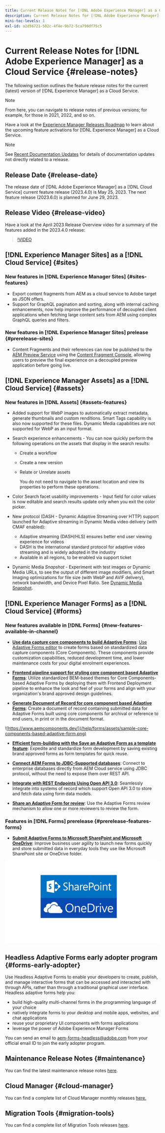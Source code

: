```yaml
---
title: Current Release Notes for [!DNL Adobe Experience Manager] as a Cloud Service.
description: Current Release Notes for [!DNL Adobe Experience Manager] as a Cloud Service.
mini-toc-levels: 1
exl-id: a2d56721-502c-4f4e-9b72-5ca790df75c5
---
```

# Current Release Notes for [!DNL Adobe Experience Manager] as a Cloud Service {#release-notes}

The following section outlines the feature release notes for the current (latest) version of [!DNL Experience Manager] as a Cloud Service.

>[!NOTE]
>
>From here, you can navigate to release notes of previous versions; for example, for those in 2021, 2022, and so on.
>
>Have a look at the [Experience Manager Releases Roadmap](https://experienceleague.adobe.com/docs/experience-manager-release-information/aem-release-updates/update-releases-roadmap.html) to learn about the upcoming feature activations for [!DNL Experience Manager] as a Cloud Service. 

>[!NOTE]
>
>See [Recent Documentation Updates](https://experienceleague.adobe.com/docs/experience-manager-release-information/aem-release-updates/doc-updates/documentation-updates.html) for details of documentation updates not directly related to a release.

## Release Date {#release-date}

The release date of [!DNL Adobe Experience Manager] as a [!DNL Cloud Service] current feature release (2023.4.0) is May 25, 2023. The next feature release (2023.6.0) is planned for June 29, 2023.

## Release Video {#release-video}

Have a look at the April 2023 Release Overview video for a summary of the features added in the 2023.4.0 release:

>[!VIDEO](https://video.tv.adobe.com/v/3418681/?quality=12)

## [!DNL Experience Manager Sites] as a [!DNL Cloud Service] {#sites}

### New features in [!DNL Experience Manager Sites] {#sites-features}

* Export content fragments from AEM as a cloud service to Adobe target as JSON offers.
* Support for GraphQL pagination and sorting, along with internal caching enhancements, now help improve the performance of decoupled client applications when fetching large content sets from AEM using complex GraphQL queries and filters.

### New features in [!DNL Experience Manager Sites] prelease {#prerelease-sites}

* Content Fragments and their references can now be published to the [AEM Preview Service](https://experienceleague.adobe.com/docs/experience-manager-cloud-service/content/implementing/using-cloud-manager/manage-environments.html?lang=en#access-preview-service) using the [Content Fragment Console](https://experienceleague.adobe.com/docs/experience-manager-cloud-service/content/sites/administering/content-fragments/content-fragments-console.html?lang=en), allowing users to preview the final experience on a decoupled preview application before going live.

## [!DNL Experience Manager Assets] as a [!DNL Cloud Service] {#assets}

### New features in [!DNL Assets] {#assets-features}

* Added support for WebP images to automatically extract metadata, generate thumbnails and custom renditions. Smart Tags capability is also now supported for these files. Dynamic Media capabilities are not supported for WebP as an input format.

* Search experience enhancements - You can now quickly perform the following operations on the assets that display in the search results:

   * Create a workflow
   * Create a new version
   * Relate or Unrelate assets

     You do not need to navigate to the asset location and view its properties to perform these operations.

* Color Search facet usability improvements - Input field for color values is now editable and search results update only when you exit the color picker. 

* New protocol (DASH - Dynamic Adaptive Streaming over HTTP) support launched for Adaptive streaming in Dynamic Media video delivery (with CMAF enabled):
   * Adaptive streaming (DASH/HLS) ensures better end user viewing experience for videos
   * DASH is the international standard protocol for adaptive video streaming and is widely adopted in the industry
   * Available in all regions, to be enabled via support ticket


* Dynamic Media _Snapshot_ - Experiment with test images or Dynamic Media URLs, to see the output of different image modifiers, and Smart Imaging optimizations for file size (with WebP and AVIF delivery), network bandwidth, and Device Pixel Ratio. See [Dynamic Media Snapshot](https://experienceleague.adobe.com/docs/experience-manager-learn/assets/dynamic-media/images/dynamic-media-snapshot.html).

## [!DNL Experience Manager Forms] as a [!DNL Cloud Service] {#forms}

### New features available in [!DNL Forms] {#new-features-available-in-channel}

* **[Use data capture core components to build Adaptive Forms](https://experienceleague.adobe.com/docs/experience-manager-core-components/using/adaptive-forms/introduction.html?lang=en)**: [Use Adaptive Forms editor](/help/forms/creating-adaptive-form-core-components.md) to create forms based on standardized data capture components (Core Components). These components provide customization capabilities, reduced development time, and lower maintenance costs for your digital enrolment experiences.

*   **[Frontend pipeline support for styling core component based Adaptive Forms](/help/forms/using-themes-in-core-components.md)**: Utilize standardized BEM-based themes for Core Components-based Adaptive Forms by deploying them with Frontend Deployment pipeline to enhance the look and feel of your forms and align with your organization's brand approved design guidelines.

*   **[Generate Document of Record for core component based Adaptive Forms](/help/forms/generate-document-of-record-core-components.md)**: Create a document of record containing submitted data for Adaptive Forms built using core components for archival or reference to end users, in print or in the document format. 

![https://www.aemcomponents.dev/](/help/forms/assets/sample-core-components-based-adaptive-form.png)

*   **[Efficient form-building with the Save an Adaptive Form as a template feature](/help/forms/template-editor.md#save-an-adaptive-form-as-template-saving-adaptive-form-as-template)**: Expedite and standardize form development by saving existing brand approved forms as form templates for quick reuse.

*   **[Connect AEM Forms to JDBC-Supported databases](/help/forms/configure-data-sources.md#configure-relational-database-configure-relational-database)**: Connect to enterprise databases directly from AEM Cloud service using JDBC protocol, without the need to expose them over REST API.

*   **[Integrate with REST Endpoints Using Open API 3.0](/help/forms/configure-data-sources.md#configure-restful-services-open-api-specification-version-20-configure-restful-services-swagger-version30)**: Seamlessly integrate into systems of record which support Open API 3.0 to store and fetch data using form data models.

*   **[Share an Adaptive Form for review](/help/forms/create-reviews-forms.md)**: Use the Adaptive Forms review mechanism to allow one or more reviewers to review the form.


### Features in [!DNL Forms] prerelease {#prerelease-features-forms}

* **[Submit Adaptive Forms to Microsoft SharePoint and Microsoft OneDrive](/help/forms/configuring-submit-actions.md)**: Improve business user agility to launch new forms quickly and store submitted data in everyday tools they use like Microsoft SharePoint site or OneDrive folder.

![Submit Adaptive Forms to Microsoft SharePoint and Microsoft OneDrive](/help/forms/assets/onedrive-and-sharepoint.jpg)


## Headless Adaptive Forms early adopter program {#forms-early-adopter}

Use Headless Adaptive Forms to enable your developers to create, publish, and manage interactive forms that can be accessed and interacted with through APIs, rather than through a traditional graphical user interface. Headless adaptive forms help you: 

* build high-quality multi-channel forms in the programming language of your choice 
* natively integrate forms to your desktop and mobile apps, websites, and chat applications 
* reuse your proprietary UI components with forms applications 
* leverage the power of Adobe Experience Manager Forms 

You can send an email to aem-forms-headless@adobe.com from your official email ID to join the early adopter program. 

## Maintenance Release Notes {#maintenance}

You can find the latest maintenance release notes [here](/help/release-notes/maintenance/latest.md).

## Cloud Manager {#cloud-manager}

You can find a complete list of Cloud Manager monthly releases [here.](/help/implementing/cloud-manager/release-notes/current.md)

## Migration Tools {#migration-tools}

You can find a complete list of Migration Tools releases [here](/help/journey-migration/release-notes/release-notes-migration-tools-current.md).
